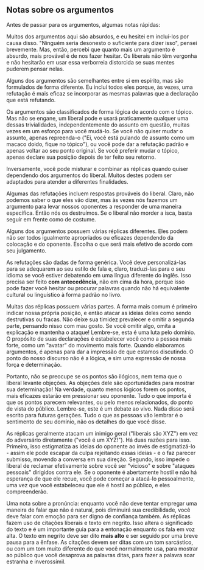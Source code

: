 ## Notas sobre os argumentos

Antes de passar para os argumentos, algumas notas rápidas:

Muitos dos argumentos aqui são absurdos, e eu hesitei em incluí-los por causa disso. "Ninguém seria desonesto o suficiente para dizer isso", pensei brevemente. Mas, então, percebi que quanto mais um argumento é absurdo, mais provável é de nos fazer hesitar. Os liberais não têm vergonha e não hesitarão em usar essa verborreia distorcida se suas mentes puderem pensar nelas.

Alguns dos argumentos são semelhantes entre si em espírito, mas são formulados de forma diferente. Eu incluí todos eles porque, às vezes, uma refutação é mais eficaz se incorporar as mesmas palavras que a declaração que está refutando.

Os argumentos são classificados de forma lógica de acordo com o tópico. Mas não se engane, um liberal pode e usará praticamente qualquer uma dessas trivialidades, independentemente do assunto em questão, muitas vezes em um esforço para você mudá-lo. Se você não quiser mudar o assunto, apenas repreenda-o ("Ei, você está pulando de assunto como um macaco doido, fique no tópico"), ou você pode dar a refutação padrão e apenas voltar ao seu ponto original. Se você preferir mudar o tópico, apenas declare sua posição depois de ter feito seu retorno.

Inversamente, você pode misturar e combinar as réplicas quando quiser dependendo dos argumentos do liberal. Muitos destes podem ser adaptados para atender a diferentes finalidades.

Algumas das refutações incluem respostas prováveis do liberal. Claro, não podemos saber o que eles vão dizer, mas às vezes nós fazemos um argumento para levar nossos oponentes a responder de uma maneira específica. Então nós os destruímos. Se o liberal não morder a isca, basta seguir em frente como de costume.

Alguns dos argumentos possuem várias réplicas diferentes. Eles podem não ser todos igualmente apropriados ou eficazes dependendo da colocação e do oponente. Escolha o que será mais efetivo de acordo com seu julgamento.

As refutações são dadas de forma genérica. Você deve personalizá-las para se adequarem ao seu estilo de fala e, claro, traduzi-las para o seu idioma se você estiver debatendo em uma língua diferente do inglês. Isso precisa ser feito **com antecedência,** não em cima da hora, porque isso pode fazer você hesitar ou procurar palavras quando não há equivalente cultural ou linguístico à forma padrão no livro.

Muitas das réplicas possuem várias partes. A forma mais comum é primeiro indicar nossa própria posição, e então atacar as ideias deles como sendo destrutivas ou fracas. Não deixe sua timidez prevalecer e omitir a segunda parte, pensando nisso com mau gosto. Se você omitir algo, omita a explicação e mantenha o ataque! Lembre-se, esta é uma luta pelo domínio. O propósito de suas declarações é estabelecer você como a pessoa mais forte, como um "avatar" do movimento mais forte. Quando elaboramos argumentos, é apenas para dar a impressão de que estamos discutindo. O ponto do nosso discurso não é a lógica, e sim uma expressão de nossa força e determinação.

Portanto, não se preocupe se os pontos são ilógicos, nem tema que o liberal levante objeções. As objeções dele são oportunidades para mostrar sua determinação! Na verdade, quanto menos lógicos forem os pontos, mais eficazes estarão em pressionar seu oponente. Tudo o que importa é que os pontos parecem relevantes, ou pelo menos relacionados, do ponto de vista do público. Lembre-se, este é um debate ao vivo. Nada disso será escrito para futuras gerações. Tudo o que as pessoas vão lembrar é o sentimento de seu domínio, não os detalhes do que você disse.

As réplicas geralmente atacam um inimigo geral ("liberais são XYZ") em vez do adversário diretamente ("você é um XYZ!"). Há duas razões para isso. Primeiro, isso estigmatiza as ideias do oponente ao invés de estigmatizá-lo - assim ele pode escapar da culpa rejeitando essas ideias - e o faz parecer submisso, movendo a conversa em sua direção. Segundo, isso impede o liberal de reclamar efetivamente sobre você ser "vicioso" e sobre "ataques pessoais" dirigidos contra ele. Se o oponente é abertamente hostil e não há esperança de que ele recue, você pode começar a atacá-lo pessoalmente, uma vez que você estabeleceu que ele é hostil ao público, e eles compreenderão.

Uma nota sobre a pronúncia: enquanto você não deve tentar empregar uma maneira de falar que não é natural, pois diminuirá sua credibilidade, você deve falar com emoção para ser digno de confiança também. As réplicas fazem uso de citações liberais e texto em negrito. Isso altera o significado do texto e é um importante guia para a entonação enquanto os fala em voz alta. O texto em negrito deve ser dito **mais alto** e ser seguido por uma breve pausa para a ênfase. As citações devem ser ditas com um tom sarcástico, ou com um tom muito diferente do que você normalmente usa, para mostrar ao público que você desaprova as palavras ditas, para fazer a palavra soar estranha e inverossímil.



